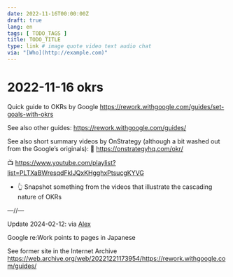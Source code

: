 ```yaml
---
date: 2022-11-16T00:00:00Z
draft: true
lang: en
tags: [ TODO_TAGS ]
title: TODO_TITLE
type: link # image quote video text audio chat
via: "[Who](http://example.com)"
---
```



# 2022-11-16 okrs


Quick guide to OKRs by Google
https://rework.withgoogle.com/guides/set-goals-with-okrs

See also other guides:
https://rework.withgoogle.com/guides/

See also short summary videos by OnStrategy (although a bit washed out from the Google’s originals):
📄 https://onstrategyhq.com/okr/

📺 https://www.youtube.com/playlist?list=PLTXaBWresqdFkIJQxKHgghxPtsucgKYVG

* 👆 Snapshot something from the videos that illustrate the cascading nature of OKRs

—//—

Update 2024-02-12:
via [Alex](https://ctocraft.slack.com/archives/C7P57U8P9/p1707768091597819?thread_ts=1707760679.568259&channel=C7P57U8P9&message_ts=1707768091.597819)

Google re:Work points to pages in Japanese

See former site in the Internet Archive
https://web.archive.org/web/20221221173954/https://rework.withgoogle.com/guides/

